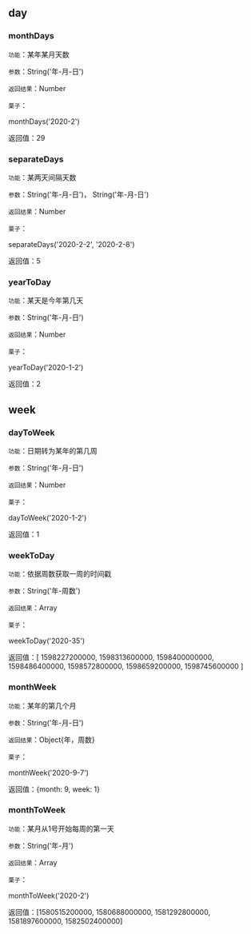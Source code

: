 ## day

### monthDays

``` 功能 ```：某年某月天数

``` 参数 ```：String('年-月-日')

``` 返回结果 ```：Number

``` 栗子 ```：

monthDays('2020-2')  

返回值：29

### separateDays

``` 功能 ```：某两天间隔天数

``` 参数 ```：String('年-月-日')， String('年-月-日')

``` 返回结果 ```：Number

``` 栗子 ```：

separateDays('2020-2-2', '2020-2-8')  

返回值：5

### yearToDay

``` 功能 ```：某天是今年第几天

``` 参数 ```：String('年-月-日')

``` 返回结果 ```：Number

``` 栗子 ```：

yearToDay('2020-1-2')  

返回值：2

## week

### dayToWeek

``` 功能 ```：日期转为某年的第几周

``` 参数 ```：String('年-月-日')

``` 返回结果 ```：Number

``` 栗子 ```：

dayToWeek('2020-1-2')  

返回值：1

### weekToDay

``` 功能 ```：依据周数获取一周的时间戳

``` 参数 ```：String('年-周数')

``` 返回结果 ```：Array

``` 栗子 ```：

weekToDay('2020-35')  

返回值：[ 1598227200000,
            1598313600000,
            1598400000000,
            1598486400000,
            1598572800000,
            1598659200000,
            1598745600000 ]

### monthWeek

``` 功能 ```：某年的第几个月

``` 参数 ```：String('年-月-日')

``` 返回结果 ```：Object{年，周数}

``` 栗子 ```：

monthWeek('2020-9-7')  

返回值：{month: 9, week: 1}

### monthToWeek

``` 功能 ```：某月从1号开始每周的第一天

``` 参数 ```：String('年-月')

``` 返回结果 ```：Array

``` 栗子 ```：

monthToWeek('2020-2')  

返回值：[1580515200000,
            1580688000000,
            1581292800000,
            1581897600000,
            1582502400000]